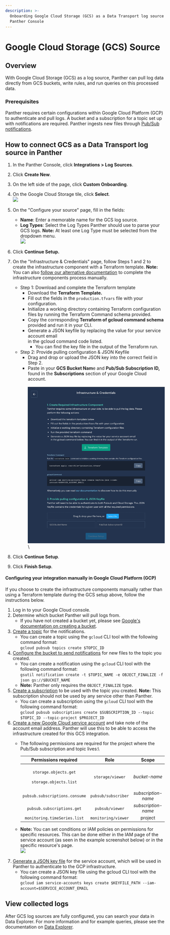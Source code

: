 ```yaml
---
description: >-
  Onboarding Google Cloud Storage (GCS) as a Data Transport log source in the
  Panther Console
---
```


# Google Cloud Storage (GCS) Source

## Overview

With Google Cloud Storage (GCS) as a log source, Panther can pull log data directly from GCS buckets, write rules, and run queries on this processed data.

### Prerequisites

Panther requires certain configurations within Google Cloud Platform (GCP) to authenticate and pull logs. A bucket and a subscription for a topic set up with notifications are required. Panther ingests new files through [Pub/Sub notifications](https://cloud.google.com/pubsub).&#x20;

## How to connect GCS as a Data Transport log source in Panther

1. In the Panther Console, click **Integrations > Log Sources**.
2. Click **Create New**.
3. On the left side of the page, click **Custom Onboarding**.&#x20;
4. On the Google Cloud Storage tile, click **Select**.\
   ![](<../../.gitbook/assets/Screen Shot 2022-01-26 at 11.48.04 AM.png>)
5. On the "Configure your source" page, fill in the fields:
   * **Name**: Enter a memorable name for the GCS log source.
   * **Log Types**: Select the Log Types Panther should use to parse your GCS logs. **Note:** At least one Log Type must be selected from the dropdown menu.\
     ![](<../../.gitbook/assets/Screen Shot 2022-01-26 at 11.50.45 AM.png>)
6. Click **Continue Setup.**
7. On the "Infrastructure & Credentials" page, follow Steps 1 and 2 to create the infrastructure component with a Terraform template. **Note:** You can also [follow our alternative documentation](gcs.md#configuring-the-integration-in-google-cloud-platform-gcp) to complete the infrastructure components process manually.
   * Step 1: Download and complete the Terraform template
     * Download the **Terraform Template.**
     * Fill out the fields in the `production.tfvars` file with your configuration.
     * Initialize a working directory containing Terraform configuration files by running the Terraform Command schema provided.
     * Copy the corresponding **Terraform of gcloud command schema** provided and run it in your CLI.
     * Generate a JSON keyfile by replacing the value for your service account email\
       in the gcloud command code listed.
       * You can find the key file in the output of the Terraform run.
   * Step 2: Provide pulling configuration & JSON Keyfile
     * Drag and drop or upload the JSON key into the correct field in Step 2.
     * Paste in your **GCS Bucket Nam**e and **Pub/Sub Subscription ID,** found in the **Subscriptions** section of your Google Cloud account.\
       \
       ![](<../../.gitbook/assets/Infrastructure and credentials page.png>)\

8. Click **Continue Setup**.&#x20;
9. Click **Finish Setup**.

#### Configuring your integration manually in Google Cloud Platform (GCP)&#x20;

If you choose to create the infrastructure components manually rather than using a Terraform template during the GCS setup above, follow the instructions below.

1. Log in to your Google Cloud console.
2. Determine which bucket Panther will pull logs from.
   * If you have not created a bucket yet, please see [Google's documentation on creating a bucket](https://cloud.google.com/storage/docs/creating-buckets).
3. [Create a topic](https://cloud.google.com/pubsub/docs/admin#creating\_a\_topic) for the notifications.
   * You can create a topic using the `gcloud` CLI tool with the following command format: \
     `gcloud pubsub topics create $TOPIC_ID`
4. [Configure the bucket to send notifications](https://cloud.google.com/storage/docs/reporting-changes) for new files to the topic you created.&#x20;
   * You can create a notification using the `gcloud` CLI tool with the following command format:\
     `gsutil notification create -t $TOPIC_NAME -e OBJECT_FINALIZE -f json gs://$BUCKET_NAME`
   * **Note:** Panther only requires the `OBJECT_FINALIZE` type.
5. [Create a subscription](https://cloud.google.com/pubsub/docs/admin#pubsub\_create\_pull\_subscription-gcloud) to be used with the topic you created. **Note:** This subscription should not be used by any service other than Panther.
   * You can create a subscription using the `gcloud` CLI tool with the following command format:\
     `gcloud pubsub subscriptions create $SUBSCRIPTION_ID --topic $TOPIC_ID --topic-project $PROJECT_ID`
6. [Create a new Google Cloud service account](https://cloud.google.com/iam/docs/creating-managing-service-accounts) and take note of the account email address. Panther will use this to be able to access the infrastructure created for this GCS integration.&#x20;
   *   The following permissions are required for the project where the Pub/Sub subscription and topic lives:\


       |                             **Permissions required**                            |       **Role**      |      **Scope**      |
       | :-----------------------------------------------------------------------------: | :-----------------: | :-----------------: |
       | <p><code>storage.objects.get</code></p><p><code>storage.objects.list</code></p> |   `storage/viewer`  |    _bucket-name_    |
       |                          `pubsub.subscriptions.consume`                         | `pubsub/subscriber` | _subscription-name_ |
       |                            `pubsub.subscriptions.get`                           |   `pubsub/viewer`   | _subscription-name_ |
       |                           `monitoring.timeSeries.list`                          | `monitoring/viewer` |       project       |
   * **Note:** You can set conditions or IAM policies on permissions for specific resources. This can be done either in the IAM page of the service account (as seen in the example screenshot below) or in the specific resource's page.\
     ![](../../.gitbook/assets/gcp-grant-access.png)
7. [Generate a JSON key file](https://cloud.google.com/iam/docs/creating-managing-service-account-keys) for the service account, which will be used in Panther to authenticate to the GCP infrastructure.&#x20;
   * You can create a JSON key file using the gcloud CLI tool with the following command format: \
     `gcloud iam service-accounts keys create $KEYFILE_PATH --iam-account=$SERVICE_ACCOUNT_EMAIL`

## View collected logs

After GCS log sources are fully configured, you can search your data in Data Explorer. For more information and for example queries, please see the documentation on [Data Explorer](../../data-analytics/data-explorer.md).

